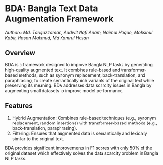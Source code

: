 # BDA: Bangla Text Data Augmentation Framework
_Authors: Md. Tariquzzaman, Audwit Nafi Anam, Naimul Haque, Mohsinul Kabir, Hasan Mahmud, Md Kamrul Hasan_

## Overview
BDA is a framework designed to improve Bangla NLP tasks by generating high-quality augmented text. It combines rule-based and transformer-based methods, such as synonym replacement, back-translation, and paraphrasing, to create semantically rich variants of the original text while preserving its meaning. BDA addresses data scarcity issues in Bangla by augmenting small datasets to improve model performance.

## Features
1. Hybrid Augmentation: Combines rule-based techniques (e.g., synonym replacement, random insertions) with transformer-based methods (e.g., back-translation, paraphrasing).
2. Filtering: Ensures that augmented data is semantically and lexically similar to the original text.

BDA provides significant improvements in F1 scores with only 50% of the original dataset which effectively solves the data scarcity problem in Bangla NLP tasks.